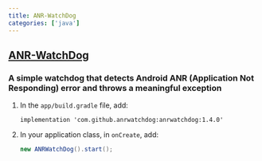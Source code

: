 ```yaml
---
title: ANR-WatchDog
categories: ['java']
---
```

## [ANR-WatchDog](https://github.com/SalomonBrys/ANR-WatchDog)

### A simple watchdog that detects Android ANR (Application Not Responding) error and throws a meaningful exception


1.  In the `app/build.gradle` file, add:

    ```
    implementation 'com.github.anrwatchdog:anrwatchdog:1.4.0'
    ```

2.  In your application class, in `onCreate`, add:

    ```java
    new ANRWatchDog().start();
    ```

